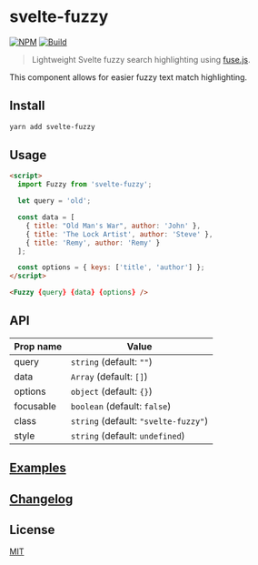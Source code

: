# svelte-fuzzy

[![NPM][npm]][npm-url]
[![Build][build]][build-badge]

> Lightweight Svelte fuzzy search highlighting using [fuse.js](https://github.com/krisk/Fuse).

This component allows for easier fuzzy text match highlighting.

## Install

```bash
yarn add svelte-fuzzy
```

## Usage

```html
<script>
  import Fuzzy from 'svelte-fuzzy';

  let query = 'old';

  const data = [
    { title: "Old Man's War", author: 'John' },
    { title: 'The Lock Artist', author: 'Steve' },
    { title: 'Remy', author: 'Remy' }
  ];

  const options = { keys: ['title', 'author'] };
</script>

<Fuzzy {query} {data} {options} />
```

## API

| Prop name | Value                                |
| --------- | ------------------------------------ |
| query     | `string` (default: `""`)             |
| data      | `Array` (default: `[]`)              |
| options   | `object` (default: `{}`)             |
| focusable | `boolean` (default: `false`)         |
| class     | `string` (default: `"svelte-fuzzy"`) |
| style     | `string` (default: `undefined`)      |

## [Examples](examples)

## [Changelog](CHANGELOG.md)

## License

[MIT](LICENSE)

[npm]: https://img.shields.io/npm/v/svelte-fuzzy.svg?color=blue
[npm-url]: https://npmjs.com/package/svelte-fuzzy
[build]: https://travis-ci.com/metonym/svelte-fuzzy.svg?branch=master
[build-badge]: https://travis-ci.com/metonym/svelte-fuzzy
[codecov]: https://codecov.io/gh/metonym/svelte-fuzzy
[codecov-shield]: https://img.shields.io/codecov/c/github/metonym/svelte-fuzzy.svg
